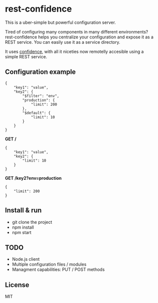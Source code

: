 rest-confidence
===============

This is a uber-simple but powerful configuration server.

Tired of configuring many components in many different environments? rest-confidence helps you centralize your configuration and expose it as a REST service. You can easily use it as a service directory.

It uses [confidence](https://github.com/spumko/confidence), with all it niceties now remotelly accesible using a simple REST service.

Configuration example
---------------------

```
{
    "key1": "value",
    "key2": {
        "$filter": "env",
        "production": {
            "limit": 200
        },
        "$default": {
            "limit": 10
        }
    }
}
```

**GET /**

```
{
    "key1": "value",
    "key2": {
        "limit": 10
    }
}
```

**GET /key2?env=production**

```
{
    "limit": 200
}
```

Install & run
-------------

- git clone the project
- npm install
- npm start

TODO
----

- Node.js client
- Multiple configuration files / modules
- Managment capabilities: PUT / POST methods

License
-------

MIT
